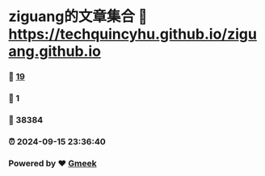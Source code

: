 # ziguang的文章集合 :link: https://techquincyhu.github.io/ziguang.github.io 
### :page_facing_up: [19](https://techquincyhu.github.io/ziguang.github.io/tag.html) 
### :speech_balloon: 1 
### :hibiscus: 38384 
### :alarm_clock: 2024-09-15 23:36:40 
### Powered by :heart: [Gmeek](https://github.com/Meekdai/Gmeek)
